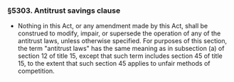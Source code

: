 ### §5303. Antitrust savings clause
* Nothing in this Act, or any amendment made by this Act, shall be construed to modify, impair, or supersede the operation of any of the antitrust laws, unless otherwise specified. For purposes of this section, the term "antitrust laws" has the same meaning as in subsection (a) of section 12 of title 15, except that such term includes section 45 of title 15, to the extent that such section 45 applies to unfair methods of competition.